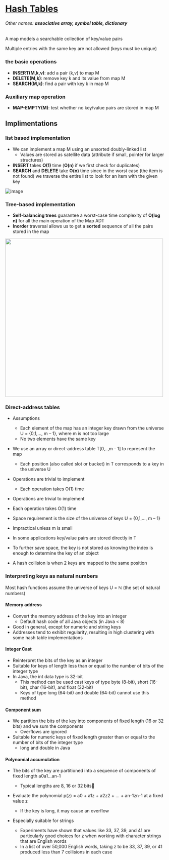 # [Hash Tables](https://github.com/Khair9/Year-2-CompSci-Notes/blob/main/AlgsData/AlgsData.md)
###### Other names: **associative array, symbol table, dictionary**
A map models a searchable collection of key/value pairs

Multiple entries with the same key are not allowed (keys must be unique)

### the basic operations
 - **INSERT(M,k,v)**: add a pair (k,v) to map M
 - **DELETE(M,k)**: remove key k and its value from map M
 - **SEARCH(M,k)**: find a pair with key k in map M

### Auxiliary map operation
 - **MAP-EMPTY(M)**: test whether no key/value pairs are stored in map M
## Implimentations
### list based implementation
 - We can implement a map M using an unsorted doubly-linked list 
   - Values are stored as satellite data (attribute if small, pointer for larger structures)
 - **INSERT** takes **O(1)** time (**O(n)** if we first check for duplicates)
 - **SEARCH** and **DELETE** take **O(n)** time since in the worst case (the item is not found) we traverse the entire list to look for an item with the given key
  
![image](https://github.com/user-attachments/assets/46b77f95-36fc-4bd9-a4ba-d252b7e585cc)



### Tree-based implementation
 - **Self-balancing trees** guarantee a worst-case time complexity of **O(log n)** for all the main operation of the Map ADT
 - **Inorder** traversal allows us to get a **sorted** sequence of all the pairs stored in the map

 <img src="https://github.com/user-attachments/assets/bd635d22-fdd0-4fe1-870c-aac234f60ff8" width="500">

 ### Direct-address tables
 - Assumptions
   - Each element of the map has an integer key drawn from the universe U = {0,1,…, m – 1}, where m is not too large
   - No two elements have the same key
 - We use an array or direct-address table T[0,..,m - 1] to represent the map
   -  Each position (also called slot or bucket) in T corresponds to a key in the universe U
 - Operations are trivial to implement
   - Each operation takes O(1) time
  
 - Operations are trivial to implement
 - Each operation takes O(1) time

 - Space requirement is the size of the universe of keys U = {0,1,…, m – 1}
 - Impractical unless m is small

 - In some applications key/value pairs are stored directly in T 
 - To further save space, the key is not stored as knowing the index is enough to determine the key of an object

 - A hash collision is when 2 keys are mapped to the same position

### Interpreting keys as natural numbers
Most hash functions assume the universe of keys U = ℕ (the set of natural numbers)

#### Memory address
 - Convert the memory address of the key into an integer
   - Default hash code of all Java objects (in Java < 8)
 - Good in general, except for numeric and string keys
 - Addresses tend to exhibit regularity, resulting in high clustering with some hash table implementations
#### Integer Cast
 - Reinterpret the bits of the key as an integer
 - Suitable for keys of length less than or equal to the number of bits of the integer type 
 - In Java, the int data type is 32-bit
   - This method can be used cast keys of type byte (8-bit), short (16-bit), char (16-bit), and float (32-bit)
   - Keys of type long (64-bit) and double (64-bit) cannot use this method
     
#### Component sum
 - We partition the bits of the key into components of fixed length (16 or 32 bits) and we sum the components
   - Overflows are ignored
 - Suitable for numeric keys of fixed length greater than or equal to the number of bits of the integer type
   - long and double in Java

#### Polynomial accumulation
 - The bits of the key are partitioned into a sequence of components of fixed length a0a1…an-1 
   - Typical lengths are 8, 16 or 32 bits
 - Evaluate the polynomial p(z) = a0 + a1z  + a2z2 + … + an-1zn-1 at a fixed value z
   - If the key is long, it may cause an overflow

 - Especially suitable for strings
   - Experiments have shown that values like 33, 37, 39, and 41 are particularly good choices for z when working with character strings that are English words 
   - In a list of over 50,000 English words, taking z to be 33, 37, 39, or 41 produced less than 7 collisions in each case











 
  




